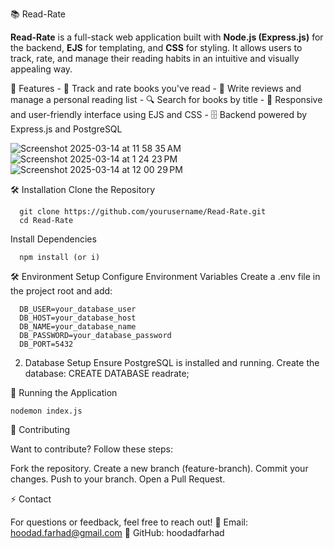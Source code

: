 📚 Read-Rate

**Read-Rate** is a full-stack web application built with **Node.js (Express.js)** for the backend, **EJS** for templating, and **CSS** for styling. 
It allows users to track, rate, and manage their reading habits in an intuitive and visually appealing way.

🚀 Features
    - 📖 Track and rate books you've read
    - 📝 Write reviews and manage a personal reading list
    - 🔍 Search for books by title 
    - 🎨 Responsive and user-friendly interface using EJS and CSS
    - 🗄️ Backend powered by Express.js and PostgreSQL

![Screenshot 2025-03-14 at 11 58 35 AM](https://github.com/user-attachments/assets/ac9dcaf4-82c7-469b-a6f1-5bc82df5ce19)
![Screenshot 2025-03-14 at 1 24 23 PM](https://github.com/user-attachments/assets/e5c0968e-c7e2-4e49-a342-215a984e9b95)
![Screenshot 2025-03-14 at 12 00 29 PM](https://github.com/user-attachments/assets/33e92608-698f-41a6-9edb-137a0119070e)

    

🛠️ Installation
Clone the Repository

      git clone https://github.com/yourusername/Read-Rate.git
      cd Read-Rate

Install Dependencies

      npm install (or i)

🛠️ Environment Setup
Configure Environment Variables
Create a .env file in the project root and add:

      DB_USER=your_database_user
      DB_HOST=your_database_host
      DB_NAME=your_database_name
      DB_PASSWORD=your_database_password
      DB_PORT=5432

2. Database Setup
Ensure PostgreSQL is installed and running. Create the database:
    CREATE DATABASE readrate;


🚀 Running the Application

    nodemon index.js



🤝 Contributing

Want to contribute? Follow these steps:

Fork the repository.
Create a new branch (feature-branch).
Commit your changes.
Push to your branch.
Open a Pull Request.


⚡ Contact

For questions or feedback, feel free to reach out!
📧 Email: hoodad.farhad@gmail.com
🔗 GitHub: hoodadfarhad


